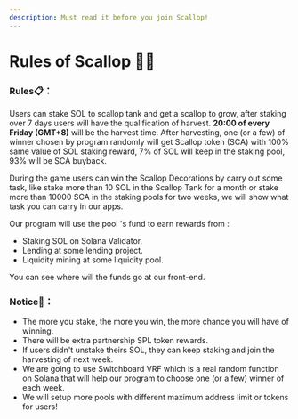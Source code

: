 ```yaml
---
description: Must read it before you join Scallop!
---
```


# Rules of Scallop 👩‍🏫

### Rules📋**：**

Users can stake SOL to scallop tank and get a scallop to grow, after staking over 7 days users will have the qualification of harvest. **20:00 of every Friday \(GMT+8\)** will be the harvest time. After harvesting, one \(or a few\) of winner chosen by program randomly will get Scallop token \(SCA\) with 100% same value of SOL staking reward, 7% of SOL will keep in the staking pool, 93% will be SCA buyback.

During the game users can win the Scallop Decorations by carry out some task, like stake more than 10 SOL in the Scallop Tank for a month or stake more than 10000 SCA in the staking pools for two weeks, we will show what task you can carry in our apps.

Our program will use the pool 's fund to earn rewards from :

* Staking SOL on Solana Validator.
* Lending at some lending project.
* Liquidity mining at some liquidity pool.

 You can see where will the funds go at our front-end.

### Notice🔎**：**

* The more you stake, the more you win, the more chance you will have of winning. 
* There will be extra partnership SPL token rewards. 
* If users didn't unstake theirs SOL, they can keep staking and join the harvesting of next week. 
* We are going to use Switchboard VRF which is a real random function on Solana that will help our program to choose one \(or a few\) winner of each week. 
* We will setup more pools with different maximum address limit or tokens for users!



